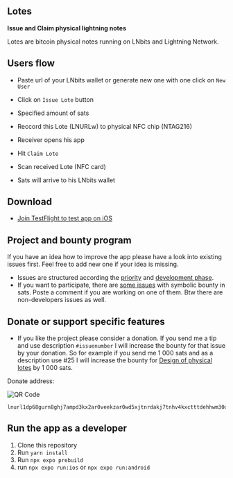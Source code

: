 ## Lotes

**Issue and Claim physical lightning notes**

Lotes are bitcoin physical notes running on LNbits and Lightning Network. <br>

## Users flow

- Paste url of your LNbits wallet or generate new one with one click on `New User`
- Click on `Issue Lote` button
- Specified amount of sats
- Reccord this Lote (LNURLw) to physical NFC chip (NTAG216)

- Receiver opens his app
- Hit `Claim Lote`
- Scan received Lote (NFC card)
- Sats will arrive to his LNbits wallet

## Download

- [Join TestFlight to test app on iOS](https://testflight.apple.com/join/92K4nHPd)

## Project and bounty program

If you have an idea how to improve the app please have a look into existing issues first. Feel free to add new one if your idea is missing.

- Issues are structured according the [priority](https://github.com/users/hynek-jina/projects/2/views/2) and [development phase](https://github.com/users/hynek-jina/projects/2/views/1).
- If you want to participate, there are [some issues](https://github.com/users/hynek-jina/projects/2/views/4) with symbolic bounty in sats. Poste a comment if you are working on one of them. Btw there are non-developers issues as well.

## Donate or support specific features

- If you like the project please consider a donation. If you send me a tip and use description `#issuenumber` I will increase the bounty for that issue by your donation. So for example if you send me 1 000 sats and as a description use #25 I will increase the bounty for [Design of physical lotes](https://github.com/hynek-jina/lotes/issues/25) by 1 000 sats.

Donate address:

![QR Code](https://user-images.githubusercontent.com/26002916/227731711-d6614a10-8bb7-44a8-b152-fe57418b9181.png)

```
lnurl1dp68gurn8ghj7ampd3kx2ar0veekzar0wd5xjtnrdakj7tnhv4kxctttdehhwm30d3h82unvwqhhxur9v4j8jumtd95kuee4xqqp6h25
```

## Run the app as a developer

1. Clone this repository
2. Run `yarn install`
3. Run `npx expo prebuild`
4. run `npx expo run:ios` or `npx expo run:android`
